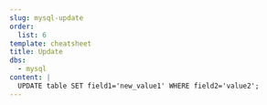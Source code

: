 ```yaml
---
slug: mysql-update
order:
  list: 6
template: cheatsheet
title: Update
dbs:
  - mysql
content: |
  UPDATE table SET field1='new_value1' WHERE field2='value2';
---
```

